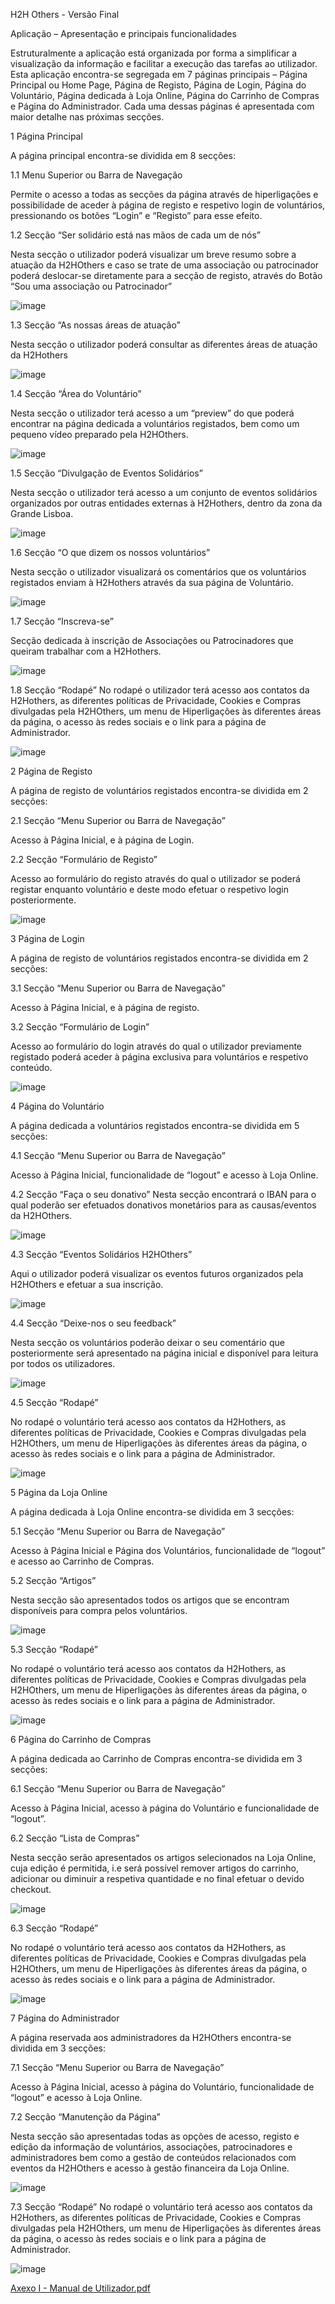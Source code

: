 H2H Others - Versão Final

Aplicação – Apresentação e principais funcionalidades

Estruturalmente a aplicação está organizada por forma a simplificar a visualização da informação e facilitar a execução das tarefas ao utilizador.
Esta aplicação encontra-se segregada em 7 páginas principais – Página Principal ou Home Page, Página de Registo, Página de Login, Página do Voluntário, Página dedicada à Loja Online, Página do Carrinho de Compras e Página do Administrador. Cada uma dessas páginas é apresentada com maior detalhe nas próximas secções. 

1	Página Principal

A página principal encontra-se dividida em 8 secções:

1.1	Menu Superior ou Barra de Navegação

Permite o acesso a todas as secções da página através de hiperligações e possibilidade de aceder à página de registo e respetivo login de voluntários, pressionando os botões “Login” e “Registo” para esse efeito.

1.2	Secção “Ser solidário está nas mãos de cada um de nós”

Nesta secção o utilizador poderá visualizar um breve resumo sobre a atuação da H2HOthers e caso se trate de uma associação ou patrocinador poderá deslocar-se diretamente para a secção de registo, através do Botão “Sou uma associação ou Patrocinador”

![image](https://user-images.githubusercontent.com/74621017/178144837-c2dbb64d-8d3f-4aed-b251-92fff9ff0659.png)


1.3	Secção “As nossas áreas de atuação”

Nesta secção o utilizador poderá consultar as diferentes áreas de atuação da H2Hothers

![image](https://user-images.githubusercontent.com/74621017/178144841-f56ce6d6-3f06-4dd1-99bb-cfbc3f084b49.png)


1.4	Secção “Área do Voluntário”

Nesta secção o utilizador terá acesso a um “preview” do que poderá encontrar na página dedicada a voluntários registados, bem como um pequeno vídeo preparado pela H2HOthers.

![image](https://user-images.githubusercontent.com/74621017/178144844-f00c2326-c754-4fc6-bdd6-592b5baa6ff9.png)

1.5	Secção “Divulgação de Eventos Solidários”

Nesta secção o utilizador terá acesso a um conjunto de eventos solidários organizados por outras entidades externas à H2Hothers, dentro da zona da Grande Lisboa.

![image](https://user-images.githubusercontent.com/74621017/178144852-ac7a26aa-a293-443f-8d55-eef6241cc7b3.png)


1.6	Secção “O que dizem os nossos voluntários”

Nesta secção o utilizador visualizará os comentários que os voluntários registados enviam à H2Hothers através da sua página de Voluntário.

![image](https://user-images.githubusercontent.com/74621017/178144856-3b83b508-0bab-48f1-a7a9-e85db80603d9.png)


1.7	Secção “Inscreva-se”

Secção dedicada à inscrição de Associações ou Patrocinadores que queiram trabalhar com a H2Hothers.

![image](https://user-images.githubusercontent.com/74621017/178144858-cd825780-9344-48dc-b3b9-7984ed12d117.png)


1.8	Secção “Rodapé”
No rodapé o utilizador terá acesso aos contatos da H2Hothers, as diferentes políticas de Privacidade, Cookies e Compras divulgadas pela H2HOthers, um menu de Hiperligações às diferentes áreas da página, o acesso às redes sociais e o link para a página de Administrador.

![image](https://user-images.githubusercontent.com/74621017/178144863-e8bb7245-ab3d-4eb7-b4e5-71ca55f8ed3b.png)


2	Página de Registo

A página de registo de voluntários registados encontra-se dividida em 2 secções:

2.1	Secção “Menu Superior ou Barra de Navegação”

Acesso à Página Inicial, e à página de Login.

2.2	Secção “Formulário de Registo”

Acesso ao formulário do registo através do qual o utilizador se poderá registar enquanto voluntário e deste modo efetuar o respetivo login posteriormente.

![image](https://user-images.githubusercontent.com/74621017/178144866-dee1e8cb-3f27-4ad9-8759-fd9c5cd4d73d.png)


3	Página de Login

A página de registo de voluntários registados encontra-se dividida em 2 secções:

3.1	Secção “Menu Superior ou Barra de Navegação”

Acesso à Página Inicial, e à página de registo.

3.2	Secção “Formulário de Login”

Acesso ao formulário do login através do qual o utilizador previamente registado poderá aceder à página exclusiva para voluntários e respetivo conteúdo.


![image](https://user-images.githubusercontent.com/74621017/178144870-c6884417-d6bb-4f17-886f-ca56971df816.png)


4	Página do Voluntário

A página dedicada a voluntários registados encontra-se dividida em 5 secções:

4.1	Secção “Menu Superior ou Barra de Navegação”

Acesso à Página Inicial, funcionalidade de “logout” e acesso à Loja Online.

4.2	Secção “Faça o seu donativo”
Nesta secção encontrará o IBAN para o qual poderão ser efetuados donativos monetários para as causas/eventos da H2HOthers.

![image](https://user-images.githubusercontent.com/74621017/178144873-512298b9-e2c5-4ecd-b019-d63a8d990ae9.png)


4.3	Secção “Eventos Solidários H2HOthers”

Aqui o utilizador poderá visualizar os eventos futuros organizados pela H2HOthers e efetuar a sua inscrição.

![image](https://user-images.githubusercontent.com/74621017/178144877-b21d5233-1600-48fc-a5f1-a7783dc189ac.png)


4.4	Secção “Deixe-nos o seu feedback”

Nesta secção os voluntários poderão deixar o seu comentário que posteriormente será apresentado na página inicial e disponível para leitura por todos os utilizadores.

![image](https://user-images.githubusercontent.com/74621017/178144878-5284c3f8-d45f-4cc6-8369-98be5ec25204.png)


4.5	Secção “Rodapé”

No rodapé o voluntário terá acesso aos contatos da H2Hothers, as diferentes políticas de Privacidade, Cookies e Compras divulgadas pela H2HOthers, um menu de Hiperligações às diferentes áreas da página, o acesso às redes sociais e o link para a página de Administrador.


![image](https://user-images.githubusercontent.com/74621017/178144891-51583706-ba0b-4975-8bec-7f9c1776cf9e.png)




5	Página da Loja Online

A página dedicada à Loja Online encontra-se dividida em 3 secções:


5.1	Secção “Menu Superior ou Barra de Navegação”

Acesso à Página Inicial e Página dos Voluntários, funcionalidade de “logout” e acesso ao Carrinho de Compras.

5.2	Secção “Artigos”

Nesta secção são apresentados todos os artigos que se encontram disponíveis para compra pelos voluntários.


![image](https://user-images.githubusercontent.com/74621017/178144897-323fb317-8d12-4458-92b9-e20eec832622.png)


5.3	Secção “Rodapé”

No rodapé o voluntário terá acesso aos contatos da H2Hothers, as diferentes políticas de Privacidade, Cookies e Compras divulgadas pela H2HOthers, um menu de Hiperligações às diferentes áreas da página, o acesso às redes sociais e o link para a página de Administrador.

![image](https://user-images.githubusercontent.com/74621017/178144901-3697be11-2d92-48ee-ab69-5fd14d7a523e.png)


6	Página do Carrinho de Compras

A página dedicada ao Carrinho de Compras encontra-se dividida em 3 secções:


6.1	Secção “Menu Superior ou Barra de Navegação”

Acesso à Página Inicial, acesso à página do Voluntário e funcionalidade de “logout”.









6.2	Secção “Lista de Compras”

Nesta secção serão apresentados os artigos selecionados na Loja Online, cuja edição é permitida, i.e será possível remover artigos do carrinho, adicionar ou diminuir a respetiva quantidade e no final efetuar o devido checkout.

![image](https://user-images.githubusercontent.com/74621017/178144907-9f297dc8-6e8e-41f9-9873-f7c751b832b3.png)


6.3	Secção “Rodapé”

No rodapé o voluntário terá acesso aos contatos da H2Hothers, as diferentes políticas de Privacidade, Cookies e Compras divulgadas pela H2HOthers, um menu de Hiperligações às diferentes áreas da página, o acesso às redes sociais e o link para a página de Administrador.

![image](https://user-images.githubusercontent.com/74621017/178144911-39a6d386-b6e9-4df8-b2fd-ab7fa67079e2.png)


7	Página do Administrador


A página reservada aos administradores da H2HOthers encontra-se dividida em 3 secções:

7.1	Secção “Menu Superior ou Barra de Navegação”

Acesso à Página Inicial, acesso à página do Voluntário, funcionalidade de “logout” e acesso à Loja Online.

7.2	Secção “Manutenção da Página”

Nesta secção são apresentadas todas as opções de acesso, registo e edição da informação de voluntários, associações, patrocinadores e administradores bem como a gestão de conteúdos relacionados com eventos da H2HOthers e acesso à gestão financeira da Loja Online.

![image](https://user-images.githubusercontent.com/74621017/178144921-f864d3a7-33a0-4ccf-a5bc-192de731f264.png)

7.3	Secção “Rodapé”
No rodapé o voluntário terá acesso aos contatos da H2Hothers, as diferentes políticas de Privacidade, Cookies e Compras divulgadas pela H2HOthers, um menu de Hiperligações às diferentes áreas da página, o acesso às redes sociais e o link para a página de Administrador.

![image](https://user-images.githubusercontent.com/74621017/178144926-03e52c7c-19ee-4a79-b9f3-23cd470c6348.png)



[Axexo I - Manual de Utilizador.pdf](https://github.com/BrunoFUAL/UAL_H2HOthers_vFinal/files/9079029/Axexo.I.-.Manual.de.Utilizador.pdf)



